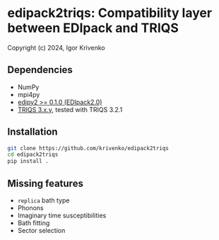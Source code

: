 # edipack2triqs: Compatibility layer between EDIpack and TRIQS

Copyright (c) 2024, Igor Krivenko

## Dependencies

* NumPy
* mpi4py
* [edipy2 >= 0.1.0 (EDIpack2.0)](https://github.com/aamaricci/EDIpack2.0)
* [TRIQS 3.x.y](https://triqs.github.io/triqs/latest), tested with TRIQS 3.2.1

## Installation

```bash
git clone https://github.com/krivenko/edipack2triqs
cd edipack2triqs
pip install .
```

## Missing features

* `replica` bath type
* Phonons
* Imaginary time susceptibilities
* Bath fitting
* Sector selection
